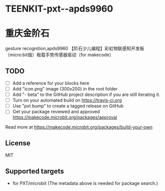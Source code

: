 # TEENKIT-pxt--apds9960
# 重庆金阶石
gesture recognition,apds9960
【阶石少儿编程】彩虹物联感知开发板（micro:bit版）板载手势传感器驱动（for makecode）

## TODO

- [ ] Add a reference for your blocks here
- [ ] Add "icon.png" image (300x200) in the root folder
- [ ] Add "- beta" to the GitHub project description if you are still iterating it.
- [ ] Turn on your automated build on https://travis-ci.org
- [ ] Use "pxt bump" to create a tagged release on GitHub
- [ ] Get your package reviewed and approved https://makecode.microbit.org/packages/approval

Read more at https://makecode.microbit.org/packages/build-your-own

## License

MIT

## Supported targets

* for PXT/microbit
(The metadata above is needed for package search.)

